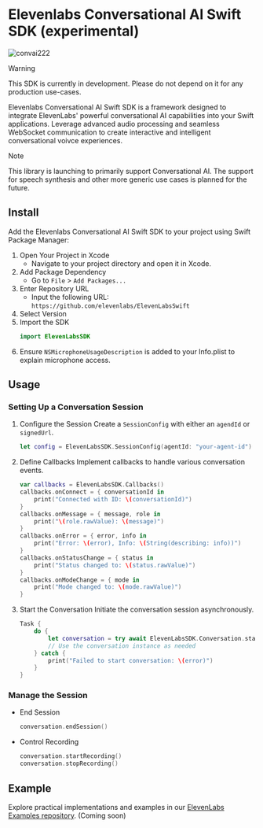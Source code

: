 
# Elevenlabs Conversational AI Swift SDK (experimental)

![convai222](https://github.com/user-attachments/assets/ca4fa726-5e98-4bbc-91b2-d055e957df7d)

> [!WARNING]
> This SDK is currently in development. Please do not depend on it for any production use-cases.

Elevenlabs Conversational AI Swift SDK is a framework designed to integrate ElevenLabs' powerful conversational AI capabilities into your Swift applications. Leverage advanced audio processing and seamless WebSocket communication to create interactive and intelligent conversational voivce experiences.

> [!NOTE]  
> This library is launching to primarily support Conversational AI. The support for speech synthesis and other more generic use cases is planned for the future.

## Install

Add the Elevenlabs Conversational AI Swift SDK to your project using Swift Package Manager:

1. Open Your Project in Xcode
   - Navigate to your project directory and open it in Xcode.
2. Add Package Dependency
   - Go to `File` > `Add Packages...`
3. Enter Repository URL
   - Input the following URL: `https://github.com/elevenlabs/ElevenLabsSwift`
4. Select Version
5. Import the SDK
   ```swift
   import ElevenLabsSDK
   ```
6. Ensure `NSMicrophoneUsageDescription` is added to your Info.plist to explain microphone access.

## Usage

### Setting Up a Conversation Session

1. Configure the Session
   Create a `SessionConfig` with either an `agendId` or `signedUrl`.

   ```swift
   let config = ElevenLabsSDK.SessionConfig(agentId: "your-agent-id")
   ```

2. Define Callbacks
   Implement callbacks to handle various conversation events.

   ```swift
   var callbacks = ElevenLabsSDK.Callbacks()
   callbacks.onConnect = { conversationId in
       print("Connected with ID: \(conversationId)")
   }
   callbacks.onMessage = { message, role in
       print("\(role.rawValue): \(message)")
   }
   callbacks.onError = { error, info in
       print("Error: \(error), Info: \(String(describing: info))")
   }
   callbacks.onStatusChange = { status in
       print("Status changed to: \(status.rawValue)")
   }
   callbacks.onModeChange = { mode in
       print("Mode changed to: \(mode.rawValue)")
   }
   ```

3. Start the Conversation
   Initiate the conversation session asynchronously.

   ```swift
   Task {
       do {
           let conversation = try await ElevenLabsSDK.Conversation.startSession(config: config, callbacks: callbacks)
           // Use the conversation instance as needed
       } catch {
           print("Failed to start conversation: \(error)")
       }
   }
   ```

### Manage the Session

- End Session

  ```swift
  conversation.endSession()
  ```

- Control Recording

  ```swift
  conversation.startRecording()
  conversation.stopRecording()
  ```

## Example

Explore practical implementations and examples in our [ElevenLabs Examples repository](https://github.com/elevenlabs/elevenlabs-examples). (Coming soon)
